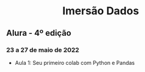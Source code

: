 <h1 align=center> Imersão Dados </h1>
<h2> Alura - 4º edição </h2>
<h3> 23 a 27 de maio de 2022 </h3>
<p>
  <ul>
    <li> Aula 1: Seu primeiro colab com Python e Pandas </li>
  </ul>
</p>
